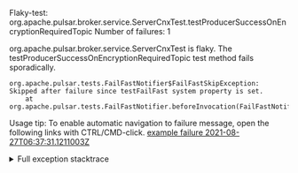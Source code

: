         
Flaky-test: org.apache.pulsar.broker.service.ServerCnxTest.testProducerSuccessOnEncryptionRequiredTopic
Number of failures: 1

org.apache.pulsar.broker.service.ServerCnxTest is flaky. The testProducerSuccessOnEncryptionRequiredTopic test method fails sporadically.

```
org.apache.pulsar.tests.FailFastNotifier$FailFastSkipException: Skipped after failure since testFailFast system property is set.
	at org.apache.pulsar.tests.FailFastNotifier.beforeInvocation(FailFastNotifier.java:88)

```

Usage tip: To enable automatic navigation to failure message, open the following links with CTRL/CMD-click.
[example failure 2021-08-27T06:37:31.1211003Z](https://github.com/apache/pulsar/runs/3440411059?check_suite_focus=true#step:9:1897)


<details>
<summary>Full exception stacktrace</summary>
<code><pre>
org.apache.pulsar.tests.FailFastNotifier$FailFastSkipException: Skipped after failure since testFailFast system property is set.
	at org.apache.pulsar.tests.FailFastNotifier.beforeInvocation(FailFastNotifier.java:88)

</pre></code>
</details>

